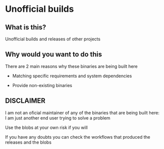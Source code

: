 # Unofficial builds

## What is this?

Unofficial builds and releases of other projects

## Why would you want to do this

There are 2 main reasons why these binaries are being built here

- Matching specific requirements and system dependencies

- Provide non-existing binaries

## DISCLAIMER

I am not an oficial maintainer of any of the binaries that are being built here: I am just another end user trying to solve a problem

Use the blobs at your own risk if you will

If you have any doubts you can check the workflows that produced the releases and the blobs
